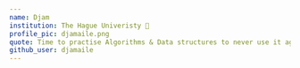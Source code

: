 ```yaml
---
name: Djam
institution: The Hague Univeristy 🚩
profile_pic: djamaile.png
quote: Time to practise Algorithms & Data structures to never use it again!
github_user: djamaile
---
```

